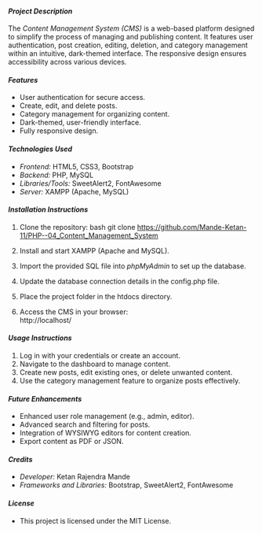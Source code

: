 #### *Project Description*
The *Content Management System (CMS)* is a web-based platform designed to simplify the process of managing and publishing content. It features user authentication, post creation, editing, deletion, and category management within an intuitive, dark-themed interface. The responsive design ensures accessibility across various devices.

#### *Features*
- User authentication for secure access.
- Create, edit, and delete posts.
- Category management for organizing content.
- Dark-themed, user-friendly interface.
- Fully responsive design.

#### *Technologies Used*
- *Frontend:* HTML5, CSS3, Bootstrap  
- *Backend:* PHP, MySQL  
- *Libraries/Tools:* SweetAlert2, FontAwesome  
- *Server:* XAMPP (Apache, MySQL)

#### *Installation Instructions*
1. Clone the repository:
   bash
   git clone https://github.com/Mande-Ketan-11/PHP--04_Content_Management_System
   
2. Install and start XAMPP (Apache and MySQL).  
3. Import the provided SQL file into *phpMyAdmin* to set up the database.  
4. Update the database connection details in the config.php file.  
5. Place the project folder in the htdocs directory.  
6. Access the CMS in your browser:  
   http://localhost/<project-folder>  

#### *Usage Instructions*
1. Log in with your credentials or create an account.  
2. Navigate to the dashboard to manage content.  
3. Create new posts, edit existing ones, or delete unwanted content.  
4. Use the category management feature to organize posts effectively.  

#### *Future Enhancements*
- Enhanced user role management (e.g., admin, editor).  
- Advanced search and filtering for posts.  
- Integration of WYSIWYG editors for content creation.  
- Export content as PDF or JSON.  

#### *Credits*
- *Developer:* Ketan Rajendra Mande  
- *Frameworks and Libraries:* Bootstrap, SweetAlert2, FontAwesome

#### *License*
- This project is licensed under the MIT License.
